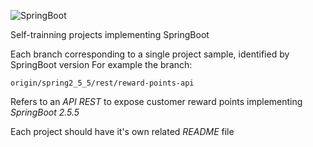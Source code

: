 ![SpringBoot](https://img.shields.io/badge/Spring_Boot-F2F4F9?style=for-the-badge&logo=spring-boot)

Self-trainning projects implementing SpringBoot

Each branch corresponding to a single project sample, identified by SpringBoot version 
For example the branch:

~~~
origin/spring2_5_5/rest/reward-points-api
~~~

Refers to an *API REST* to expose customer reward points implementing *SpringBoot 2.5.5*

Each project should have it's own related *README* file

